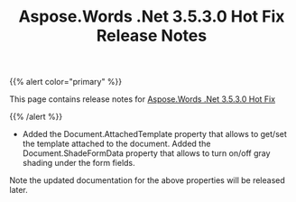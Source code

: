 ﻿---
title: Aspose.Words .Net 3.5.3.0 Hot Fix Release Notes
description: "Aspose.Words .Net 3.5.3.0 Hot Fix Release Notes – learn about the latest updates and fixes."
type: docs
weight: 80
url: /net/aspose-words-net-3-5-3-0-hot-fix-release-notes/
---

{{% alert color="primary" %}} 

This page contains release notes for [Aspose.Words .Net 3.5.3.0 Hot Fix](https://downloads.aspose.com/words/net)

{{% /alert %}} 

- Added the Document.AttachedTemplate property that allows to get/set the template attached to the document.
  Added the Document.ShadeFormData property that allows to turn on/off gray shading under the form fields. 

Note the updated documentation for the above properties will be released later.
